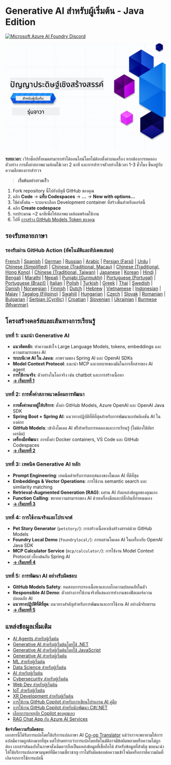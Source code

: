 <!--
CO_OP_TRANSLATOR_METADATA:
{
  "original_hash": "d684972689e288a83779255116bb42c3",
  "translation_date": "2025-07-27T08:49:09+00:00",
  "source_file": "README.md",
  "language_code": "th"
}
-->
# Generative AI สำหรับผู้เริ่มต้น - Java Edition
[![Microsoft Azure AI Foundry Discord](https://dcbadge.limes.pink/api/server/ByRwuEEgH4)](https://discord.com/invite/ByRwuEEgH4)

![Generative AI สำหรับผู้เริ่มต้น - Java Edition](../../translated_images/beg-genai-series.8b48be9951cc574c25f8a3accba949bfd03c2f008e2c613283a1b47316fbee68.th.png)

**ระยะเวลา**: เวิร์กช็อปทั้งหมดสามารถทำได้ออนไลน์โดยไม่ต้องตั้งค่าบนเครื่อง หากต้องการทดลองตัวอย่าง การตั้งค่าสภาพแวดล้อมใช้เวลา 2 นาที และการสำรวจตัวอย่างใช้เวลา 1-3 ชั่วโมง ขึ้นอยู่กับความลึกของการสำรวจ

> **เริ่มต้นอย่างรวดเร็ว**

1. Fork repository นี้ไปยังบัญชี GitHub ของคุณ
2. คลิก **Code** → **แท็บ Codespaces** → **...** → **New with options...**
3. ใช้ค่าตั้งต้น – ระบบจะเลือก Development container ที่สร้างขึ้นสำหรับคอร์สนี้
4. คลิก **Create codespace**
5. รอประมาณ ~2 นาทีเพื่อให้สภาพแวดล้อมพร้อมใช้งาน
6. ไปที่ [การสร้าง GitHub Models Token ของคุณ](./02-SetupDevEnvironment/README.md#step-2-create-a-github-personal-access-token)

## รองรับหลายภาษา

### รองรับผ่าน GitHub Action (อัตโนมัติและอัปเดตเสมอ)

[French](../fr/README.md) | [Spanish](../es/README.md) | [German](../de/README.md) | [Russian](../ru/README.md) | [Arabic](../ar/README.md) | [Persian (Farsi)](../fa/README.md) | [Urdu](../ur/README.md) | [Chinese (Simplified)](../zh/README.md) | [Chinese (Traditional, Macau)](../mo/README.md) | [Chinese (Traditional, Hong Kong)](../hk/README.md) | [Chinese (Traditional, Taiwan)](../tw/README.md) | [Japanese](../ja/README.md) | [Korean](../ko/README.md) | [Hindi](../hi/README.md) | [Bengali](../bn/README.md) | [Marathi](../mr/README.md) | [Nepali](../ne/README.md) | [Punjabi (Gurmukhi)](../pa/README.md) | [Portuguese (Portugal)](../pt/README.md) | [Portuguese (Brazil)](../br/README.md) | [Italian](../it/README.md) | [Polish](../pl/README.md) | [Turkish](../tr/README.md) | [Greek](../el/README.md) | [Thai](./README.md) | [Swedish](../sv/README.md) | [Danish](../da/README.md) | [Norwegian](../no/README.md) | [Finnish](../fi/README.md) | [Dutch](../nl/README.md) | [Hebrew](../he/README.md) | [Vietnamese](../vi/README.md) | [Indonesian](../id/README.md) | [Malay](../ms/README.md) | [Tagalog (Filipino)](../tl/README.md) | [Swahili](../sw/README.md) | [Hungarian](../hu/README.md) | [Czech](../cs/README.md) | [Slovak](../sk/README.md) | [Romanian](../ro/README.md) | [Bulgarian](../bg/README.md) | [Serbian (Cyrillic)](../sr/README.md) | [Croatian](../hr/README.md) | [Slovenian](../sl/README.md) | [Ukrainian](../uk/README.md) | [Burmese (Myanmar)](../my/README.md)

## โครงสร้างคอร์สและเส้นทางการเรียนรู้

### **บทที่ 1: แนะนำ Generative AI**
- **แนวคิดหลัก**: ทำความเข้าใจ Large Language Models, tokens, embeddings และความสามารถของ AI
- **ระบบนิเวศ AI ใน Java**: ภาพรวมของ Spring AI และ OpenAI SDKs
- **Model Context Protocol**: แนะนำ MCP และบทบาทของมันในการสื่อสารของ AI agent
- **การใช้งานจริง**: ตัวอย่างในโลกจริง เช่น chatbot และการสร้างเนื้อหา
- **[→ เริ่มบทที่ 1](./01-IntroToGenAI/README.md)**

### **บทที่ 2: การตั้งค่าสภาพแวดล้อมการพัฒนา**
- **การตั้งค่าหลายผู้ให้บริการ**: ตั้งค่า GitHub Models, Azure OpenAI และ OpenAI Java SDK
- **Spring Boot + Spring AI**: แนวทางปฏิบัติที่ดีที่สุดสำหรับการพัฒนาแอปพลิเคชัน AI ในองค์กร
- **GitHub Models**: เข้าถึงโมเดล AI ฟรีสำหรับการทดลองและการเรียนรู้ (ไม่ต้องใช้บัตรเครดิต)
- **เครื่องมือพัฒนา**: การตั้งค่า Docker containers, VS Code และ GitHub Codespaces
- **[→ เริ่มบทที่ 2](./02-SetupDevEnvironment/README.md)**

### **บทที่ 3: เทคนิค Generative AI หลัก**
- **Prompt Engineering**: เทคนิคสำหรับการตอบสนองของโมเดล AI ที่ดีที่สุด
- **Embeddings & Vector Operations**: การใช้งาน semantic search และ similarity matching
- **Retrieval-Augmented Generation (RAG)**: ผสาน AI กับแหล่งข้อมูลของคุณเอง
- **Function Calling**: ขยายความสามารถของ AI ด้วยเครื่องมือและปลั๊กอินที่กำหนดเอง
- **[→ เริ่มบทที่ 3](./03-CoreGenerativeAITechniques/README.md)**

### **บทที่ 4: การใช้งานจริงและโปรเจกต์**
- **Pet Story Generator** (`petstory/`): การสร้างเนื้อหาเชิงสร้างสรรค์ด้วย GitHub Models
- **Foundry Local Demo** (`foundrylocal/`): การผสานโมเดล AI ในเครื่องกับ OpenAI Java SDK
- **MCP Calculator Service** (`mcp/calculator/`): การใช้งาน Model Context Protocol เบื้องต้นกับ Spring AI
- **[→ เริ่มบทที่ 4](./04-PracticalSamples/README.md)**

### **บทที่ 5: การพัฒนา AI อย่างรับผิดชอบ**
- **GitHub Models Safety**: ทดสอบการกรองเนื้อหาและกลไกความปลอดภัยในตัว
- **Responsible AI Demo**: ตัวอย่างการใช้งานจริงที่แสดงการทำงานของฟิลเตอร์ความปลอดภัย AI
- **แนวทางปฏิบัติที่ดีที่สุด**: แนวทางสำคัญสำหรับการพัฒนาและการใช้งาน AI อย่างมีจริยธรรม
- **[→ เริ่มบทที่ 5](./05-ResponsibleGenAI/README.md)**

## แหล่งข้อมูลเพิ่มเติม

- [AI Agents สำหรับผู้เริ่มต้น](https://github.com/microsoft/ai-agents-for-beginners)
- [Generative AI สำหรับผู้เริ่มต้นโดยใช้ .NET](https://github.com/microsoft/Generative-AI-for-beginners-dotnet)
- [Generative AI สำหรับผู้เริ่มต้นโดยใช้ JavaScript](https://github.com/microsoft/generative-ai-with-javascript)
- [Generative AI สำหรับผู้เริ่มต้น](https://github.com/microsoft/generative-ai-for-beginners)
- [ML สำหรับผู้เริ่มต้น](https://aka.ms/ml-beginners)
- [Data Science สำหรับผู้เริ่มต้น](https://aka.ms/datascience-beginners)
- [AI สำหรับผู้เริ่มต้น](https://aka.ms/ai-beginners)
- [Cybersecurity สำหรับผู้เริ่มต้น](https://github.com/microsoft/Security-101)
- [Web Dev สำหรับผู้เริ่มต้น](https://aka.ms/webdev-beginners)
- [IoT สำหรับผู้เริ่มต้น](https://aka.ms/iot-beginners)
- [XR Development สำหรับผู้เริ่มต้น](https://github.com/microsoft/xr-development-for-beginners)
- [การใช้งาน GitHub Copilot สำหรับการเขียนโปรแกรม AI คู่มือ](https://aka.ms/GitHubCopilotAI)
- [การใช้งาน GitHub Copilot สำหรับนักพัฒนา C#/.NET](https://github.com/microsoft/mastering-github-copilot-for-dotnet-csharp-developers)
- [เลือกการผจญภัย Copilot ของคุณเอง](https://github.com/microsoft/CopilotAdventures)
- [RAG Chat App กับ Azure AI Services](https://github.com/Azure-Samples/azure-search-openai-demo-java)

**ข้อจำกัดความรับผิดชอบ**:  
เอกสารนี้ได้รับการแปลโดยใช้บริการแปลภาษา AI [Co-op Translator](https://github.com/Azure/co-op-translator) แม้ว่าเราจะพยายามให้การแปลมีความถูกต้องมากที่สุด แต่โปรดทราบว่าการแปลโดยอัตโนมัติอาจมีข้อผิดพลาดหรือความไม่ถูกต้อง เอกสารต้นฉบับในภาษาดั้งเดิมควรถือเป็นแหล่งข้อมูลที่เชื่อถือได้ สำหรับข้อมูลที่สำคัญ ขอแนะนำให้ใช้บริการแปลภาษามนุษย์ที่มีความเชี่ยวชาญ เราไม่รับผิดชอบต่อความเข้าใจผิดหรือการตีความผิดที่เกิดจากการใช้การแปลนี้